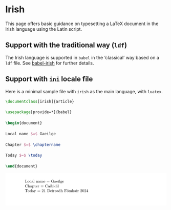 # Irish

This page offers basic guidance on typesetting a LaTeX document in the
Irish language using the Latin script.

## Support with the traditional way (`ldf`)

The Irish language is supported in `babel` in the ‘classical’ way
based on a `ldf` file. See [babel-irish](https://ctan.org/pkg/babel-irish)
for further details.

## Support with `ini` locale file

Here is a minimal sample file with `irish` as the main language, with `luatex`.

```tex
\documentclass[irish]{article}

\usepackage[provide=*]{babel}

\begin{document}

Local name $=$ Gaeilge

Chapter $=$ \chaptername

Today $=$ \today

\end{document}
```

![](../media/locale-irish.png)